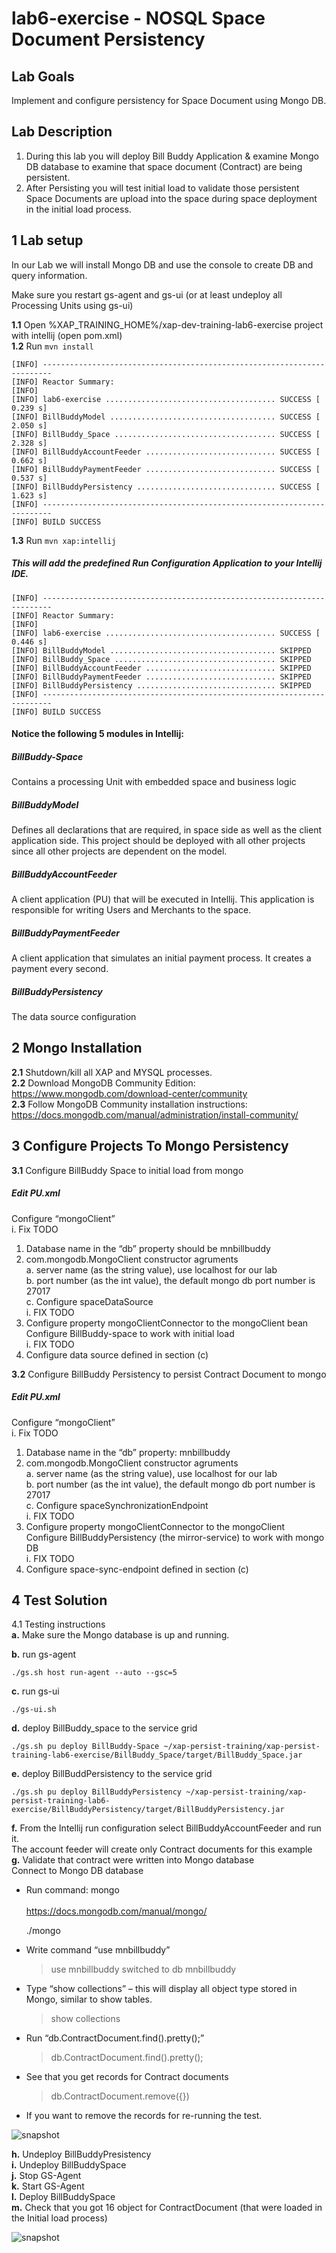 # lab6-exercise - NOSQL Space Document Persistency 

## Lab Goals

Implement and configure persistency for Space Document using Mongo DB. <br />


## Lab Description
1. During this lab you will deploy Bill Buddy Application & examine Mongo DB database to examine that space document (Contract) are being persistent. <br />
2. After Persisting you will test initial load to validate those persistent Space Documents are upload into the space during space deployment in the initial load process. <br />  


## 1 Lab setup
In our Lab we will install Mongo DB and use the console to create DB and query information. <br />
	
Make sure you restart gs-agent and gs-ui (or at least undeploy all Processing Units using gs-ui)
    
**1.1** Open %XAP_TRAINING_HOME%/xap-dev-training-lab6-exercise project with intellij (open pom.xml)<br>
**1.2** Run `mvn install`

    [INFO] ------------------------------------------------------------------------
    [INFO] Reactor Summary:
    [INFO] 
    [INFO] lab6-exercise ...................................... SUCCESS [  0.239 s]
    [INFO] BillBuddyModel ..................................... SUCCESS [  2.050 s]
    [INFO] BillBuddy_Space .................................... SUCCESS [  2.328 s]
    [INFO] BillBuddyAccountFeeder ............................. SUCCESS [  0.662 s]
    [INFO] BillBuddyPaymentFeeder ............................. SUCCESS [  0.537 s]
    [INFO] BillBuddyPersistency ............................... SUCCESS [  1.623 s]
    [INFO] ------------------------------------------------------------------------
    [INFO] BUILD SUCCESS

    
**1.3**   Run `mvn xap:intellij` <br />
##### This will add the predefined Run Configuration Application to your Intellij IDE.

    [INFO] ------------------------------------------------------------------------
    [INFO] Reactor Summary:
    [INFO] 
    [INFO] lab6-exercise ...................................... SUCCESS [  0.446 s]
    [INFO] BillBuddyModel ..................................... SKIPPED
    [INFO] BillBuddy_Space .................................... SKIPPED
    [INFO] BillBuddyAccountFeeder ............................. SKIPPED
    [INFO] BillBuddyPaymentFeeder ............................. SKIPPED
    [INFO] BillBuddyPersistency ............................... SKIPPED
    [INFO] ------------------------------------------------------------------------
    [INFO] BUILD SUCCESS


#### Notice the following 5 modules in Intellij: ####

##### BillBuddy-Space #####
Contains a processing Unit with embedded space and business logic <br />

##### BillBuddyModel #####
Defines all declarations that are required, in space side as well as the client application side.
This project should be deployed with all other projects since all other projects are dependent on the model. <br />

##### BillBuddyAccountFeeder #####
A client application (PU) that will be executed in Intellij. This application is responsible for writing Users and Merchants to the space. <br />

##### BillBuddyPaymentFeeder #####
A client application that simulates an initial payment process. It creates a payment every second. <br />

##### BillBuddyPersistency #####
The data source configuration
       
## 2	Mongo Installation
  
**2.1** Shutdown/kill all XAP and MYSQL processes. <br />
**2.2** Download MongoDB Community Edition:<br />
        https://www.mongodb.com/download-center/community<br />
**2.3** Follow MongoDB Community installation instructions:<br />
        https://docs.mongodb.com/manual/administration/install-community/<br />
     

## 3  Configure Projects To Mongo Persistency 
**3.1** Configure BillBuddy Space to initial load from mongo <br />

##### 	Edit PU.xml <br />
Configure “mongoClient” <br />
 i.	Fix TODO <br />
 1.	Database name in the “db” property should be mnbillbuddy <br />
 2.	com.mongodb.MongoClient constructor agruments <br />
 a.	server name (as the string value), use localhost for our lab <br /> 
 b.	port number (as the int value), the default mongo db port number is 27017 <br />
 c.	Configure spaceDataSource <br />
 i.	FIX TODO <br />
  1.	Configure property mongoClientConnector to the mongoClient bean <br />
  	    Configure BillBuddy-space to work with initial load <br />
    i.	FIX TODO <br />
  1.	Configure data source defined in section (c) <br />

**3.2** Configure BillBuddy Persistency to persist Contract Document to mongo <br />

##### 	Edit PU.xml <br />
Configure “mongoClient” <br />
  i.	Fix TODO <br />
  1.	Database name in the “db” property: mnbillbuddy <br />
  2.	com.mongodb.MongoClient constructor agruments <br />
    a.	server name (as the string value), use localhost for our lab <br />
    b.	port number (as the int value), the default mongo db port number is 27017 <br />
    c.	Configure spaceSynchronizationEndpoint <br />
    i.	FIX TODO <br />
  3.	Configure property mongoClientConnector to the mongoClient <br />
  	    Configure BillBuddyPersistency (the mirror-service) to work with mongo DB <br />
    i.	FIX TODO <br />
  4.	Configure space-sync-endpoint defined in section (c) <br />

## 4  Test Solution
4.1	Testing instructions <br />
  **a.**	Make sure the Mongo database is up and running. <br />
    
  **b.**	run gs-agent <br />

    ./gs.sh host run-agent --auto --gsc=5
    
  **c.**	run gs-ui <br />

    ./gs-ui.sh
    
  **d.**	deploy BillBuddy_space to the service grid  <br />

    ./gs.sh pu deploy BillBuddy-Space ~/xap-persist-training/xap-persist-training-lab6-exercise/BillBuddy_Space/target/BillBuddy_Space.jar
    
  **e.**	deploy BillBuddPersistency to the service grid  <br />

    ./gs.sh pu deploy BillBuddyPersistency ~/xap-persist-training/xap-persist-training-lab6-exercise/BillBuddyPersistency/target/BillBuddyPersistency.jar
    
  **f.**	From the Intellij run configuration select BillBuddyAccountFeeder and run it. <br />
    The account feeder will create only Contract documents for this example <br />
  **g.**	Validate that contract were written into Mongo database <br />
    Connect to Mongo DB database <br />
    
*   Run command: mongo <br />   
    https://docs.mongodb.com/manual/mongo/ 

    ./mongo

*   Write command “use mnbillbuddy” <br />

    > use mnbillbuddy
    switched to db mnbillbuddy
    > 

*   Type “show collections” – this will display all object type stored in Mongo, similar to show tables. <br />

    > show collections
    
*   Run “db.ContractDocument.find().pretty();” <br />

    > db.ContractDocument.find().pretty();
    
*   See that you get records for Contract documents <br />

    >db.ContractDocument.remove({})
    
*   If you want to remove the records for re-running the test.

 ![snapshot](Pictures/Picture5.png)
 
 **h.**	Undeploy BillBuddyPresistency <br />
 **i.**	Undeploy BillBuddySpace <br />
 **j.**	Stop GS-Agent <br />
 **k.**	Start GS-Agent <br />
 **l.**	Deploy BillBuddySpace <br />
 **m.**	Check that you got 16 object for ContractDocument (that were loaded in the Initial load process) <br />

 ![snapshot](Pictures/Picture6.png)